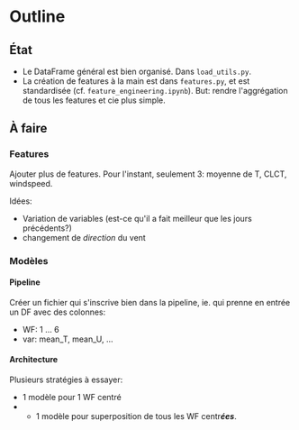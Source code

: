 # Outline 

## État

* Le DataFrame général est bien organisé. Dans `load_utils.py`.
* La création de features à la main est dans `features.py`, et est standardisée (cf. `feature_engineering.ipynb`). 
But: rendre l'aggrégation de tous les features et cie plus simple.

## À faire

### Features

Ajouter plus de features. Pour l'instant, seulement 3: moyenne de T, CLCT, windspeed. 

Idées:
* Variation de variables (est-ce qu'il a fait meilleur que les jours précédents?)
* changement de *direction* du vent

### Modèles

#### Pipeline 
Créer un fichier qui s'inscrive bien dans la pipeline, ie. qui prenne en entrée un DF avec des colonnes:
* WF: 1 ... 6
* var: mean_T, mean_U, ...

#### Architecture
Plusieurs stratégies à essayer:
* 1 modèle pour 1 WF centré
* + 1 modèle pour superposition de tous les WF centr***ées***. 